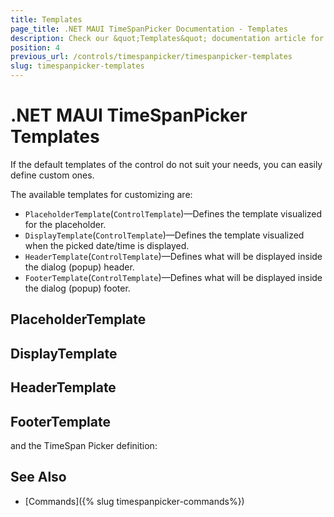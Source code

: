 ```yaml
---
title: Templates
page_title: .NET MAUI TimeSpanPicker Documentation - Templates
description: Check our &quot;Templates&quot; documentation article for Telerik TimeSpanPicker for .NET MAUI.
position: 4
previous_url: /controls/timespanpicker/timespanpicker-templates
slug: timespanpicker-templates
---
```


# .NET MAUI TimeSpanPicker Templates

If the default templates of the control do not suit your needs, you can easily define custom ones.

The available templates for customizing are:

* `PlaceholderTemplate`(`ControlTemplate`)&mdash;Defines the template visualized for the placeholder.  
* `DisplayTemplate`(`ControlTemplate`)&mdash;Defines the template visualized when the picked date/time is displayed.
* `HeaderTemplate`(`ControlTemplate`)&mdash;Defines what will be displayed inside the dialog (popup) header.
* `FooterTemplate`(`ControlTemplate`)&mdash;Defines what will be displayed inside the dialog (popup) footer.

## PlaceholderTemplate

<snippet id='timespanpicker-placeholder-template' />


## DisplayTemplate

<snippet id='timespanpicker-display-template' />


## HeaderTemplate

<snippet id='timespanpicker-header-template' />


## FooterTemplate

<snippet id='timespanpicker-footer-template' />

and the TimeSpan Picker definition:

<snippet id='timespanpicker-custom-templates' />

## See Also

- [Commands]({% slug timespanpicker-commands%})
